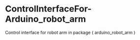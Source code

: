 # ControlInterfaceFor-Arduino_robot_arm
Control interface for robot arm in package ( arduino_robot_arm )
